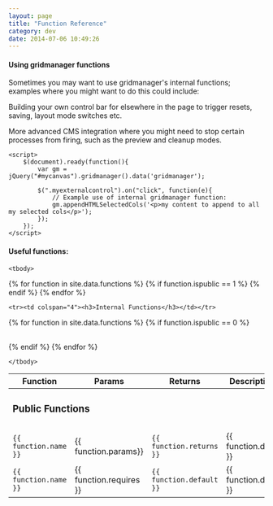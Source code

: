 ```yaml
---
layout: page
title: "Function Reference"
category: dev
date: 2014-07-06 10:49:26
---
```


#### Using gridmanager functions

Sometimes you may want to use gridmanager's internal functions; examples where you might want to do this could include:

Building your own control bar for elsewhere in the page to trigger resets, saving, layout mode switches etc.

More advanced CMS integration where you might need to stop certain processes from firing, such as the preview and cleanup modes.

	<script>
		$(document).ready(function(){ 
			var gm = jQuery("#mycanvas").gridmanager().data('gridmanager');
			
			$(".myexternalcontrol").on("click", function(e){
				// Example use of internal gridmanager function:
				gm.appendHTMLSelectedCols('<p>my content to append to all my selected cols</p>');
			});
		});
	</script> 

#### Useful functions:

<table class="table"> 
	<thead>
	<tr>
		<th>
			Function
		</th>
		<th>
			Params
		</th>
		<th>
			Returns
		</th>
		<th>
			Description
		</th>
	</tr>
	</thead>
		 
	<tbody>
<tr><td colspan="4"><h3>Public Functions<h3></td></tr>
{% for function in site.data.functions %}
	{% if function.ispublic == 1 %}
		<tr>
			<td><code>{{ function.name }}</code></td>
			<td>{{ function.params}}</td>
			<td><code>{{ function.returns }}</code></td>
			<td>{{ function.desc }}</td>   
		</tr>
	{% endif %} 
{% endfor %}  

	<tr><td colspan="4"><h3>Internal Functions</h3></td></tr>
{% for function in site.data.functions %}
	{% if function.ispublic == 0 %}
		<tr>
			<td><code>{{ function.name }}</code></td>
			<td>{{ function.requires }}</td>
			<td><code>{{ function.default }}</code></td>
			<td>{{ function.desc }}</td>   
		</tr>
	{% endif %} 
{% endfor %}  
 

	</tbody>
</table> 